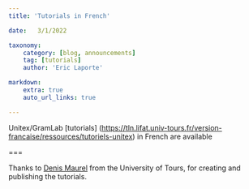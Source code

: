 ```yaml
---
title: 'Tutorials in French'

date:   3/1/2022

taxonomy:
    category: [blog, announcements]
    tag: [tutorials]
    author: 'Eric Laporte'    

markdown:
    extra: true
    auto_url_links: true

---
```


Unitex/GramLab [tutorials] (https://tln.lifat.univ-tours.fr/version-francaise/ressources/tutoriels-unitex) in French are available

===

Thanks to [Denis Maurel](https://www.univ-tours.fr/annuaire/m-denis-maurel) from the University of Tours, for creating and publishing the tutorials.

